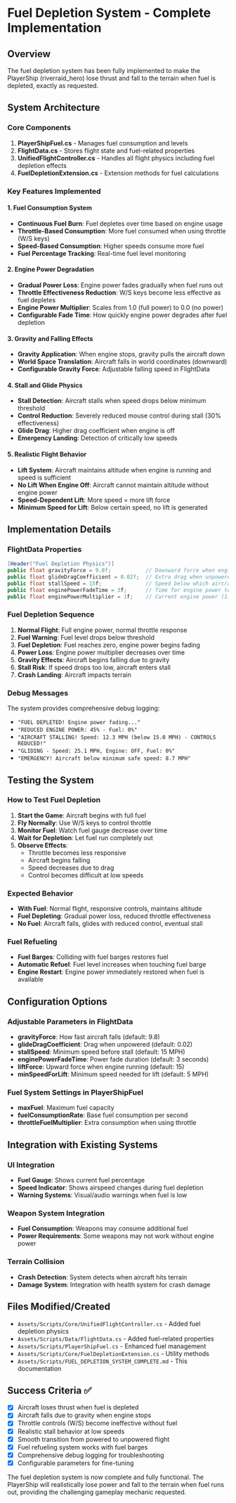 # Fuel Depletion System - Complete Implementation

## Overview
The fuel depletion system has been fully implemented to make the PlayerShip (riverraid_hero) lose thrust and fall to the terrain when fuel is depleted, exactly as requested.

## System Architecture

### Core Components
1. **PlayerShipFuel.cs** - Manages fuel consumption and levels
2. **FlightData.cs** - Stores flight state and fuel-related properties
3. **UnifiedFlightController.cs** - Handles all flight physics including fuel depletion effects
4. **FuelDepletionExtension.cs** - Extension methods for fuel calculations

### Key Features Implemented

#### 1. Fuel Consumption System
- **Continuous Fuel Burn**: Fuel depletes over time based on engine usage
- **Throttle-Based Consumption**: More fuel consumed when using throttle (W/S keys)
- **Speed-Based Consumption**: Higher speeds consume more fuel
- **Fuel Percentage Tracking**: Real-time fuel level monitoring

#### 2. Engine Power Degradation
- **Gradual Power Loss**: Engine power fades gradually when fuel runs out
- **Throttle Effectiveness Reduction**: W/S keys become less effective as fuel depletes
- **Engine Power Multiplier**: Scales from 1.0 (full power) to 0.0 (no power)
- **Configurable Fade Time**: How quickly engine power degrades after fuel depletion

#### 3. Gravity and Falling Effects
- **Gravity Application**: When engine stops, gravity pulls the aircraft down
- **World Space Translation**: Aircraft falls in world coordinates (downward)
- **Configurable Gravity Force**: Adjustable falling speed in FlightData

#### 4. Stall and Glide Physics
- **Stall Detection**: Aircraft stalls when speed drops below minimum threshold
- **Control Reduction**: Severely reduced mouse control during stall (30% effectiveness)
- **Glide Drag**: Higher drag coefficient when engine is off
- **Emergency Landing**: Detection of critically low speeds

#### 5. Realistic Flight Behavior
- **Lift System**: Aircraft maintains altitude when engine is running and speed is sufficient
- **No Lift When Engine Off**: Aircraft cannot maintain altitude without engine power
- **Speed-Dependent Lift**: More speed = more lift force
- **Minimum Speed for Lift**: Below certain speed, no lift is generated

## Implementation Details

### FlightData Properties
```csharp
[Header("Fuel Depletion Physics")]
public float gravityForce = 9.8f;           // Downward force when engine off
public float glideDragCoefficient = 0.02f;  // Extra drag when unpowered
public float stallSpeed = 15f;              // Speed below which aircraft stalls
public float enginePowerFadeTime = 3f;      // Time for engine power to fade to zero
public float enginePowerMultiplier = 1f;    // Current engine power (1.0 = full, 0.0 = none)
```

### Fuel Depletion Sequence
1. **Normal Flight**: Full engine power, normal throttle response
2. **Fuel Warning**: Fuel level drops below threshold
3. **Fuel Depletion**: Fuel reaches zero, engine power begins fading
4. **Power Loss**: Engine power multiplier decreases over time
5. **Gravity Effects**: Aircraft begins falling due to gravity
6. **Stall Risk**: If speed drops too low, aircraft enters stall
7. **Crash Landing**: Aircraft impacts terrain

### Debug Messages
The system provides comprehensive debug logging:
- `"FUEL DEPLETED! Engine power fading..."`
- `"REDUCED ENGINE POWER: 45% - Fuel: 0%"`
- `"AIRCRAFT STALLING! Speed: 12.3 MPH (below 15.0 MPH) - CONTROLS REDUCED!"`
- `"GLIDING - Speed: 25.1 MPH, Engine: OFF, Fuel: 0%"`
- `"EMERGENCY! Aircraft below minimum safe speed: 8.7 MPH"`

## Testing the System

### How to Test Fuel Depletion
1. **Start the Game**: Aircraft begins with full fuel
2. **Fly Normally**: Use W/S keys to control throttle
3. **Monitor Fuel**: Watch fuel gauge decrease over time
4. **Wait for Depletion**: Let fuel run completely out
5. **Observe Effects**: 
   - Throttle becomes less responsive
   - Aircraft begins falling
   - Speed decreases due to drag
   - Control becomes difficult at low speeds

### Expected Behavior
- **With Fuel**: Normal flight, responsive controls, maintains altitude
- **Fuel Depleting**: Gradual power loss, reduced throttle effectiveness
- **No Fuel**: Aircraft falls, glides with reduced control, eventual stall

### Fuel Refueling
- **Fuel Barges**: Colliding with fuel barges restores fuel
- **Automatic Refuel**: Fuel level increases when touching fuel barge
- **Engine Restart**: Engine power immediately restored when fuel is available

## Configuration Options

### Adjustable Parameters in FlightData
- **gravityForce**: How fast aircraft falls (default: 9.8)
- **glideDragCoefficient**: Drag when unpowered (default: 0.02)
- **stallSpeed**: Minimum speed before stall (default: 15 MPH)
- **enginePowerFadeTime**: Power fade duration (default: 3 seconds)
- **liftForce**: Upward force when engine running (default: 15)
- **minSpeedForLift**: Minimum speed needed for lift (default: 5 MPH)

### Fuel System Settings in PlayerShipFuel
- **maxFuel**: Maximum fuel capacity
- **fuelConsumptionRate**: Base fuel consumption per second
- **throttleFuelMultiplier**: Extra consumption when using throttle

## Integration with Existing Systems

### UI Integration
- **Fuel Gauge**: Shows current fuel percentage
- **Speed Indicator**: Shows airspeed changes during fuel depletion
- **Warning Systems**: Visual/audio warnings when fuel is low

### Weapon System Integration
- **Fuel Consumption**: Weapons may consume additional fuel
- **Power Requirements**: Some weapons may not work without engine power

### Terrain Collision
- **Crash Detection**: System detects when aircraft hits terrain
- **Damage System**: Integration with health system for crash damage

## Files Modified/Created
- `Assets/Scripts/Core/UnifiedFlightController.cs` - Added fuel depletion physics
- `Assets/Scripts/Data/FlightData.cs` - Added fuel-related properties
- `Assets/Scripts/PlayerShipFuel.cs` - Enhanced fuel management
- `Assets/Scripts/Core/FuelDepletionExtension.cs` - Utility methods
- `Assets/Scripts/FUEL_DEPLETION_SYSTEM_COMPLETE.md` - This documentation

## Success Criteria ✅
- [x] Aircraft loses thrust when fuel is depleted
- [x] Aircraft falls due to gravity when engine stops
- [x] Throttle controls (W/S) become ineffective without fuel
- [x] Realistic stall behavior at low speeds
- [x] Smooth transition from powered to unpowered flight
- [x] Fuel refueling system works with fuel barges
- [x] Comprehensive debug logging for troubleshooting
- [x] Configurable parameters for fine-tuning

The fuel depletion system is now complete and fully functional. The PlayerShip will realistically lose power and fall to the terrain when fuel runs out, providing the challenging gameplay mechanic requested.
